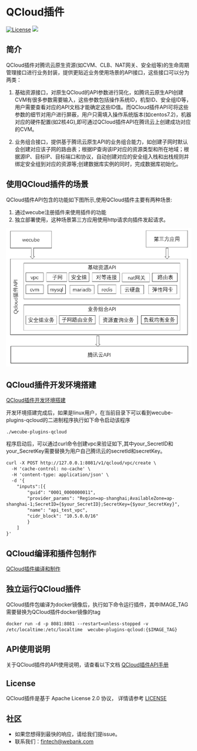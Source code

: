 # QCloud插件
[![License](https://img.shields.io/badge/License-Apache%202.0-blue.svg)](https://opensource.org/licenses/Apache-2.0)
![](https://img.shields.io/badge/language-golang-orang.svg)


## 简介

QCloud插件对腾讯云原生资源(如CVM、CLB、NAT网关、安全组等)的生命周期管理接口进行业务封装，提供更贴近业务使用场景的API接口，这些接口可以分为两类：
1. 基础资源接口，对原生QCloud的API参数进行简化，如腾讯云原生API创建CVM有很多参数需要输入，这些参数包括操作系统ID，机型ID、安全组ID等，用户需要查看对应的API文档才能确定这些ID值。而QCloud插件API可将这些参数的细节对用户进行屏蔽，用户只需填入操作系统版本(如centos7.2)，机器对应的硬件配置(如2核4G),即可通过QCloud插件API在腾讯云上创建成功对应的CVM。

2. 业务组合接口，提供基于腾讯云原生API的业务组合能力，如创建子网时默认会创建对应该子网的路由表；根据IP查询该IP对应的资源类型和所在地域；根据源IP、目标IP、目标端口和协议，自动创建对应的安全组入栈和出栈规则并绑定安全组到对应的资源等;创建数据库实例的同时，完成数据库初始化。

## 使用QCloud插件的场景
QCloud插件API包含的功能如下图所示,使用QCloud插件主要有两种场景:
1. 通过wecube注册插件来使用插件的功能
2. 独立部署使用，这种场景第三方应用使用http请求向插件发起请求。

<img src="./docs/compile/images/plugin_function.png" />

## QCloud插件开发环境搭建
[QCloud插件开发环境搭建](docs/compile/wecube-plugins-qcloud_build_dev_env.md)

开发环境搭建完成后，如果是linux用户，在当前目录下可以看到wecube-plugins-qcloud的二进制程序执行如下命令启动该程序
```
./wecube-plugins-qcloud
```

程序启动后，可以通过curl命令创建vpc来验证如下,其中your_SecretID和your_SecretKey需要替换为用户自己腾讯云的secretId和secretKey。
```
curl -X POST http://127.0.0.1:8081/v1/qcloud/vpc/create \
  -H 'cache-control: no-cache' \
  -H 'content-type: application/json' \
  -d '{
	"inputs":[{
		"guid": "0001_0000000011",
		"provider_params": "Region=ap-shanghai;AvailableZone=ap-shanghai-1;SecretID={$your_SecretID};SecretKey={$your_SecretKey}",
		"name": "api_test_vpc",
		"cidr_block": "10.5.0.0/16"
		}
	]
}'

```

## QCloud编译和插件包制作
[QCloud插件编译和制作](docs/compile/wecube-plugins-qcloud_compile_guide.md)


## 独立运行QCloud插件
QCloud插件包编译为docker镜像后，执行如下命令运行插件，其中IMAGE_TAG需要替换为QCloud插件docker镜像的tag

```
docker run -d -p 8081:8081 --restart=unless-stopped -v /etc/localtime:/etc/localtime  wecube-plugins-qcloud:{$IMAGE_TAG}
```

## API使用说明
关于QCloud插件的API使用说明，请查看以下文档
[QCloud插件API手册](docs/api/wecube_plugins_qcloud_api_guide.md)

## License
QCloud插件是基于 Apache License 2.0 协议， 详情请参考
[LICENSE](LICENSE)

## 社区
- 如果您想得到最快的响应，请给我们提issue。
- 联系我们：fintech@webank.com